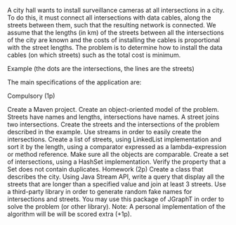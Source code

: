 A city hall wants to install surveillance cameras at all intersections in a city.
To do this, it must connect all intersections with data cables, along the streets between them, such that the resulting network is connected.
We assume that the lengths (in km) of the streets between all the intersections of the city are known and the costs of installing the cables is proportional with the street lengths.
The problem is to determine how to install the data cables (on which streets) such as the total cost is minimum.

Example (the dots are the intersections, the lines are the streets)


The main specifications of the application are:

Compulsory (1p)

Create a Maven project.
Create an object-oriented model of the problem. Streets have names and lengths, intersections have names. A street joins two intersections.
Create the streets and the intersections of the problem described in the example. Use streams in order to easily create the intersections.
Create a list of streets, using LinkedList implementation and sort it by the length, using a comparator expressed as a lambda-expression or method reference. Make sure all the objects are comparable.
Create a set of intersections, using a HashSet implementation. Verify the property that a Set does not contain duplicates.
Homework (2p)
Create a class that describes the city.
Using Java Stream API, write a query that display all the streets that are longer than a specified value and join at least 3 streets.
Use a third-party library in order to generate random fake names for intersections and streets.
You may use this package of JGraphT in order to solve the problem (or other library).
Note: A personal implementation of the algorithm will be will be scored extra (+1p).
